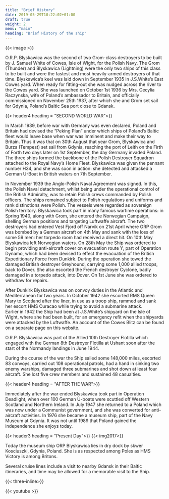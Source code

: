 ```yaml
---
title: "Brief History"
date: 2019-05-29T10:22:02+01:00
draft: true
weight: 2
menu: "main"
heading: "Brief History of the ship"
---
```


{{< image >}} 

O.R.P. Blyskawica was the second of two Grom-class destroyers to be built by J. Samuel White of Cowes, Isle of Wight, for the Polish Navy. The Grom (Thunder) and Blyskawica (Lightning) were the only two ships of this class to be built and were the fastest and most heavily-armed destroyers of that time.  Blyskawica’s keel was laid down in September 1935 in J.S.White’s East Cowes yard.  When ready for fitting-out she was nudged across the river to the Cowes yard.  She was launched on October 1st 1936 by Mrs. Cecylia Raczynska, wife of Poland’s ambassador to Britain, and officially commissioned on November 25th 1937, after which she and Grom set sail for Gdynia, Poland’s Baltic Sea port close to Gdansk.

{{< header4 heading = "SECOND WORLD WAR">}}

In March 1939, before war with Germany was even declared, Poland and Britain had devised the “Peking Plan” under which ships of Poland’s Baltic fleet would leave base when war was imminent and make their way to Britain.  Thus it was that on 30th August that year Grom, Blyskawica and Burza (Tempest) set sail from Gdynia, reaching the port of Leith on the Firth of Forth two days later on 1st September, the day Germany invaded Poland.  The three ships formed the backbone of the Polish Destroyer Squadron attached to the Royal Navy’s Home Fleet.  Blyskawica was given the pennant number H34, and she was soon in  action: she detected and attacked a German U-Boat in British waters on 7th September.

 In November 1939 the Anglo-Polish Naval Agreement was signed. In this, the Polish Naval detachment, whilst being under the operational control of the British Admiralty, was to retain Polish crews commanded by Polish officers.  The ships remained subject to Polish regulations and uniforms and rank distinctions were Polish.  The vessels were regarded as sovereign Polish territory. 
Blyskawica took part in many famous wartime operations: in Spring 1940, along with Grom, she entered the Norwegian Campaign, shelling German positions and targeting Luftwaffe aircraft.  The two destroyers had entered Vest Fjord off Narvik on 21st April where ORP Grom was bombed by a German aircraft on 4th May and sank with the loss of some 59 men: her torpedo room had received a direct hit. On 10th May Blyskawica left Norwegian waters.
 On 28th May the Ship was ordered to begin providing anti-aircraft cover on evacuation route Y, part of Operation Dynamo, which had been devised to effect the evacuation of the British Expeditionary Force from Dunkirk.   During the operation she towed the damaged British destroyer Greyhound, carrying some 1,000 allied troops, back to Dover. She also escorted the French destroyer Cyclone, badly damaged in a torpedo attack, into Dover.  On 1st June she was ordered to withdraw for repairs.

After Dunkirk Blyskawica was on convoy duties in the Atlantic and Mediterranean for two years.  In October 1942 she escorted RMS Queen Mary to Scotland after the liner, in use as a troop ship, rammed and sank her escort HMS Curacao while trying to avoid a submarine attack.  
Earlier in 1942 the Ship had been at J.S.White’s shipyard on the Isle of Wight, where she had been built, for an emergency refit when the shipyards were attacked by the Luftwaffe.                                                                                                              An account of the Cowes Blitz can be found on a separate page on this website.

 O.R.P. Blyskawica was part of the Allied 10th Destroyer Flotilla which engaged with the German 8th Destroyer Flotilla at Ushant soon after the start of the Normandy landings in June 1944.

During the course of the war the Ship sailed some 148,000 miles, escorted 83 convoys, carried out 108 operational patrols, had a hand in sinking two enemy warships, damaged three submarines and shot down at least four aircraft.  She lost five crew members and sustained 48 casualties.

<!-- #### AFTER THE WAR  -->
{{< header4 heading = "AFTER THE WAR">}}

Immediately after the war ended Blyskawica took part in Operation Deadlight, when over 100 German U-boats were scuttled off Western Scotland and Northern Ireland.  In July 1947 she returned to a Poland which was now under a Communist government, and she was converted for anti-aircraft activities.  In 1976 she became a museum ship, part of the Navy Museum at Gdynia.  It was not until 1989 that Poland gained the independence she enjoys today.

 {{< header3 heading = "Present Day">}}
{{< img2017>}}

Today the museum ship ORP Blyskawica lies in dry dock by skwer Kosciuszki, Gdynia, Poland. She is as respected among Poles as HMS Victory is among Britons.

Several cruise lines include a visit to nearby Gdansk in their Baltic itineraries, and time may be allowed for a memorable visit to the Ship.


{{< three-inline>}}

{{< youtube >}}

